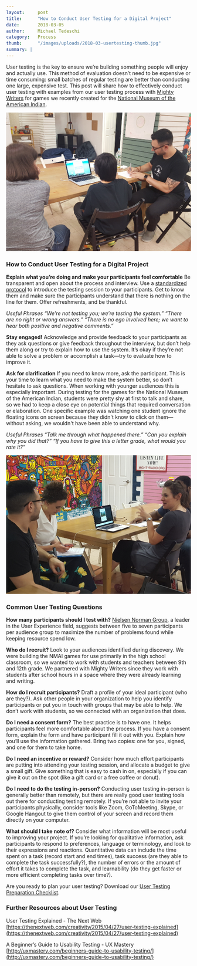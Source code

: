 ```yaml
---
layout:     post
title:      "How to Conduct User Testing for a Digital Project"
date:       2018-03-05
author:     Michael Tedeschi
category:   Process
thumb:      "/images/uploads/2018-03-usertesting-thumb.jpg"
summary: |
---
```


User testing is the key to ensure we’re building something people will enjoy and actually use. This method of evaluation doesn’t need to be expensive or time consuming: small batches of regular testing are better than conducting one large, expensive test. This post will share how to effectively conduct user testing with examples from our user testing process with [Mighty Writers](https://mightywriters.org/) for games we recently created for the [National Museum of the American Indian](http://www.nmai.si.edu/).

![User Testing Image](/images/uploads/2018-03-usertesting.jpg)

### How to Conduct User Testing for a Digital Project

**Explain what you’re doing and make your participants feel comfortable**
Be transparent and open about the process and interview. Use a [standardized protocol](http://learn.interactivemechanics.com/User%20Testing%20Resources/Sample%20User%20Testing%20Protocol.pdf) to introduce the testing session to your participants. Get to know them and make sure the participants understand that there is nothing on the line for them. Offer refreshments, and be thankful. 

_Useful Phrases_
*“We’re not testing you; we’re testing the system.”
	“There are no right or wrong answers.”
	“There is no ego involved here; we want to hear both positive and negative comments.”*

**Stay engaged!**
Acknowledge and provide feedback to your participants as they ask questions or give feedback throughout the interview, but don’t help them along or try to explain how to use the system. It’s okay if they’re not able to solve a problem or accomplish a task—try to evaluate how to improve it.

**Ask for clarification**
If you need to know more, ask the participant. This is your time to learn what you need to make the system better, so don’t hesitate to ask questions. When working with younger audiences this is especially important. During testing for the games for the National Museum of the American Indian, students were pretty shy at first to talk and share, so we had to keep a close eye on potential things that required conversation or elaboration. One specific example was watching one student ignore the floating icons on screen because they didn't know to click on them—without asking, we wouldn't have been able to understand why.

_Useful Phrases_
	*“Talk me through what happened there.”
	“Can you explain why you did that?”
	“If you have to give this a letter grade, what would you rate it?”*

![User Testing at Mighty Writers](/images/uploads/2018-03-user-testing-2.jpg)

### Common User Testing Questions

**How many participants should I test with?**
[Nielsen Norman Group](https://www.nngroup.com/articles/why-you-only-need-to-test-with-5-users/), a leader in the User Experience field, suggests between five to seven participants per audience group to maximize the number of problems found while keeping resource spend low. 

**Who do I recruit?**
Look to your audiences identified during discovery. We were building the NMAI games for use primarily in the high school classroom, so we wanted to work with students and teachers between 9th and 12th grade. We partnered with Mighty Writers since they work with students after school hours in a space where they were already learning and writing.

**How do I recruit participants?**
Draft a profile of your ideal participant (who are they?). Ask other people in your organization to help you identify participants or put you in touch with groups that may be able to help. We don’t work with students, so we connected with an organization that does. 

**Do I need a consent form?**
The best practice is to have one. It helps participants feel more comfortable about the process. If you have a consent form, explain the form and have participant fill it out with you. Explain how you’ll use the information gathered. Bring two copies: one for you, signed, and one for them to take home.

**Do I need an incentive or reward?**
Consider how much effort participants are putting into attending your testing session, and allocate a budget to give a small gift. Give something that is easy to cash in on, especially if you can give it out on the spot (like a gift card or a free coffee or donut).

**Do I need to do the testing in-person?**
Conducting user testing in-person is generally better than remotely, but there are really good user testing tools out there for conducting testing remotely. If you’re not able to invite your participants physically, consider tools like Zoom, GoToMeeting, Skype, or Google Hangout to give them control of your screen and record them directly on your computer.

**What should I take note of?**
Consider what information will be most useful to improving your project. If you’re looking for qualitative information, ask participants to respond to preferences, language or terminology, and look to their expressions and reactions. Quantitative data can include the time spent on a task (record start and end times), task success (are they able to complete the task successfully?), the number of errors or the amount of effort it takes to complete the task, and learnability (do they get faster or more efficient completing tasks over time?).

Are you ready to plan your user testing? Download our [User Testing Preparation Checklist](http://learn.interactivemechanics.com/User%20Testing%20Resources/User%20Testing%20Preparation%20Checklist.pdf). 

### Further Resources about User Testing
User Testing Explained - The Next Web<br>
[https://thenextweb.com/creativity/2015/04/27/user-testing-explained](https://thenextweb.com/creativity/2015/04/27/user-testing-explained)

A Beginner’s Guide to Usability Testing - UX Mastery <br>
[http://uxmastery.com/beginners-guide-to-usability-testing/](http://uxmastery.com/beginners-guide-to-usability-testing/)

